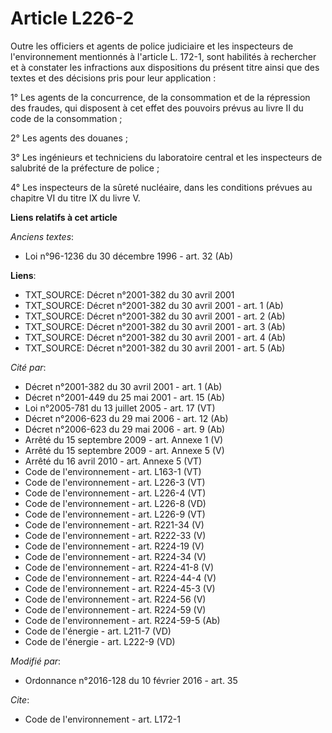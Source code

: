# Article L226-2

Outre les officiers et agents de police judiciaire et les inspecteurs de l'environnement mentionnés à l'article L. 172-1,
sont habilités à rechercher et à constater les infractions aux dispositions du présent titre ainsi que des textes et des
décisions pris pour leur application : 

1° Les agents de la concurrence, de la consommation et de la répression des fraudes, qui disposent à cet effet des pouvoirs
prévus au livre II du code de la consommation ; 

2° Les agents des douanes ; 

3° Les ingénieurs et techniciens du laboratoire central et les inspecteurs de salubrité de la préfecture de police ;

4° Les inspecteurs de la sûreté nucléaire, dans les conditions prévues au chapitre VI du titre IX du livre V.

**Liens relatifs à cet article**

_Anciens textes_:

  - Loi n°96-1236 du 30 décembre 1996 - art. 32 (Ab)

**Liens**:

  - TXT_SOURCE: Décret n°2001-382 du 30 avril 2001
  - TXT_SOURCE: Décret n°2001-382 du 30 avril 2001 - art. 1 (Ab)
  - TXT_SOURCE: Décret n°2001-382 du 30 avril 2001 - art. 2 (Ab)
  - TXT_SOURCE: Décret n°2001-382 du 30 avril 2001 - art. 3 (Ab)
  - TXT_SOURCE: Décret n°2001-382 du 30 avril 2001 - art. 4 (Ab)
  - TXT_SOURCE: Décret n°2001-382 du 30 avril 2001 - art. 5 (Ab)

_Cité par_:

  - Décret n°2001-382 du 30 avril 2001 - art. 1 (Ab)
  - Décret n°2001-449 du 25 mai 2001 - art. 15 (Ab)
  - Loi n°2005-781 du 13 juillet 2005 - art. 17 (VT)
  - Décret n°2006-623 du 29 mai 2006 - art. 12 (Ab)
  - Décret n°2006-623 du 29 mai 2006 - art. 9 (Ab)
  - Arrêté du 15 septembre 2009 - art. Annexe 1 (V)
  - Arrêté du 15 septembre 2009 - art. Annexe 5 (V)
  - Arrêté du 16 avril 2010 - art. Annexe 5 (VT)
  - Code de l'environnement - art. L163-1 (VT)
  - Code de l'environnement - art. L226-3 (VT)
  - Code de l'environnement - art. L226-4 (VT)
  - Code de l'environnement - art. L226-8 (VD)
  - Code de l'environnement - art. L226-9 (VT)
  - Code de l'environnement - art. R221-34 (V)
  - Code de l'environnement - art. R222-33 (V)
  - Code de l'environnement - art. R224-19 (V)
  - Code de l'environnement - art. R224-34 (V)
  - Code de l'environnement - art. R224-41-8 (V)
  - Code de l'environnement - art. R224-44-4 (V)
  - Code de l'environnement - art. R224-45-3 (V)
  - Code de l'environnement - art. R224-56 (V)
  - Code de l'environnement - art. R224-59 (V)
  - Code de l'environnement - art. R224-59-5 (Ab)
  - Code de l'énergie - art. L211-7 (VD)
  - Code de l'énergie - art. L222-9 (VD)

_Modifié par_:

  - Ordonnance n°2016-128 du 10 février 2016 - art. 35

_Cite_:

  - Code de l'environnement - art. L172-1
